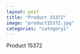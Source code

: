 ```yaml
---
layout: post
title: "Product 15372"
image: "product15372.jpg"
categories: "category1"
---
```

Product 15372
